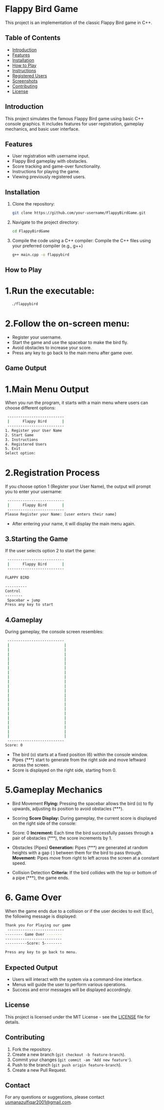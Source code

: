# Flappy Bird Game
This project is an implementation of the classic Flappy Bird game in C++.

## Table of Contents
- [Introduction](#introduction)
- [Features](#features)
- [Installation](#installation)
- [How to Play](#how-to-play)
- [Instructions](#instructions)
- [Registered Users](#registered-users)
- [Screenshots](#screenshots)
- [Contributing](#contributing)
- [License](#license)

## Introduction
This project simulates the famous Flappy Bird game using basic C++ console graphics. It includes features for user registration, gameplay mechanics, and basic user interface.

## Features
- User registration with username input.
- Flappy Bird gameplay with obstacles.
- Score tracking and game-over functionality.
- Instructions for playing the game.
- Viewing previously registered users.


## Installation
1. Clone the repository:
    ```sh
    git clone https://github.com/your-username/FlappyBirdGame.git
    ```
2. Navigate to the project directory:
    ```sh
    cd FlappyBirdGame
    ```
3. Compile the code using a C++ compiler:
Compile the C++ files using your preferred compiler (e.g., g++)
    ```sh
    g++ main.cpp -o flappybird
    ```

## How to Play
# 1.Run the executable:
 ```sh
    ./flappybird
  ```
# 2.Follow the on-screen menu:
- Register your username.
- Start the game and use the spacebar to make the bird fly.
- Avoid obstacles to increase your score.
- Press any key to go back to the main menu after game over.
  
## Game Output
# 1.Main Menu Output
When you run the program, it starts with a main menu where users can choose different options:
```bash
 -------------------------- 
 |      Flappy Bird       | 
 --------------------------
1. Register your User Name
2. Start Game
3. Instructions
4. Registered Users
5. Exit
Select option:
```

# 2.Registration Process
If you choose option 1 (Register your User Name), the output will prompt you to enter your username:
```bash
 -------------------------- 
 |      Flappy Bird       | 
 --------------------------
Please Register your Name: [user enters their name]
```

- After entering your name, it will display the main menu again.


## 3.Starting the Game
If the user selects option 2 to start the game:
```bash
 -------------------------- 
 |      Flappy Bird       | 
 --------------------------

FLAPPY BIRD

----------
Control 
-------- 
 Spacebar = jump
Press any key to start
```


## 4.Gameplay
During gameplay, the console screen resembles:
```bash
 -------------------------- 
 |                         |
 |                         |
 |                         |
 |                         |
 |                         |
 |                         |
 |                         |
 |                         |
 |                         |
 |                         |
 |                         |
 |                         |
 |                         |
 |                         |
 |                         |
 |                         |
 |                         |
 |                         |
 |                         |
 |                         |
 |                         |
 -------------------------- 
Score: 0
```
- The bird (o) starts at a fixed position (6) within the console window.
- Pipes (***) start to generate from the right side and move leftward across the screen.
- Score is displayed on the right side, starting from 0.



# 5.Gameplay Mechanics
- Bird Movement
**Flying:** Pressing the spacebar allows the bird (o) to fly upwards, adjusting its position to avoid obstacles (***).
- Scoring
**Score Display:** During gameplay, the current score is displayed on the right side of the console:
- Score: 0
**Increment:** Each time the bird successfully passes through a pair of obstacles (***), the score increments by 1.

- Obstacles (Pipes)
**Generation:** Pipes (***) are generated at random heights with a gap ( ) between them for the bird to pass through.
**Movement:** Pipes move from right to left across the screen at a constant speed.

- Collision Detection
**Criteria:** If the bird collides with the top or bottom of a pipe (***), the game ends.

  

# 6. Game Over
When the game ends due to a collision or if the user decides to exit (Esc), the following message is displayed:
```bash
Thank you For Playing our game
 --------------------------
-------- Game Over -------
--------------------------
----------Score: 5--------

Press any key to go back to menu.
```

## Expected Output
- Users will interact with the system via a command-line interface.
- Menus will guide the user to perform various operations.
- Success and error messages will be displayed accordingly.

## License
This project is licensed under the MIT License - see the [LICENSE](LICENSE) file for details.

## Contributing
1. Fork the repository.
2. Create a new branch (`git checkout -b feature-branch`).
3. Commit your changes (`git commit -am 'Add new feature'`).
4. Push to the branch (`git push origin feature-branch`).
5. Create a new Pull Request.

## Contact
For any questions or suggestions, please contact [usmanazulfiqar2001@gmail.com](mailto:usmanazulfiqar2001@gmail.com).




